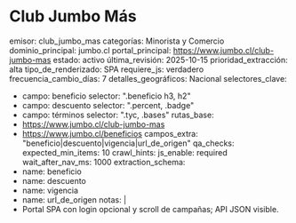 # Club Jumbo Más

emisor: club_jumbo_mas
categorías: Minorista y Comercio
dominio_principal: jumbo.cl
portal_principal: https://www.jumbo.cl/club-jumbo-mas
estado: activo
última_revisión: 2025-10-15
prioridad_extracción: alta
tipo_de_renderizado: SPA
requiere_js: verdadero
frecuencia_cambio_días: 7
detalles_geográficos: Nacional
selectores_clave:
  - campo: beneficio
    selector: ".beneficio h3, h2"
  - campo: descuento
    selector: ".percent, .badge"
  - campo: términos
    selector: ".tyc, .bases"
rutas_base:
  - https://www.jumbo.cl/club-jumbo-mas
  - https://www.jumbo.cl/beneficios
campos_extra: "beneficio|descuento|vigencia|url_de_origen"
qa_checks:
  expected_min_items: 10
crawl_hints:
  js_enable: required
  wait_after_nav_ms: 1000
extraction_schema:
  - name: beneficio
  - name: descuento
  - name: vigencia
  - name: url_de_origen
notas: |
  - Portal SPA con login opcional y scroll de campañas; API JSON visible.
